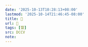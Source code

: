 ```yaml
---
date: '2025-10-13T10:28:13+08:00'
lastmod: '2025-10-14T21:46:45-08:00'
title: 􃋄
url: 􃋄
tags: [罶]
src: DCCV
note:
---
```

